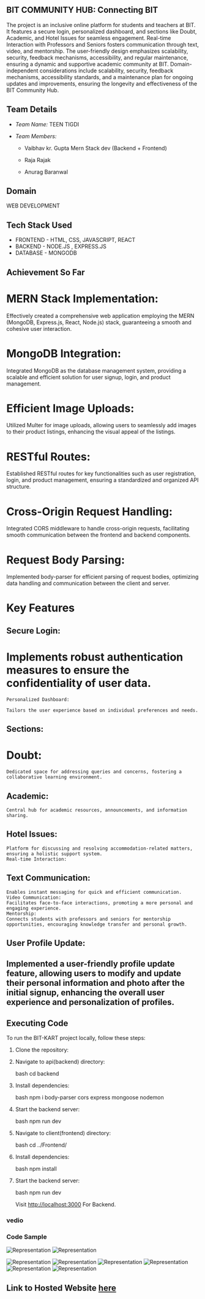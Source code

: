 ## BIT COMMUNITY HUB: Connecting BIT

The project is an inclusive online platform for students and teachers at BIT. It features a secure login, personalized dashboard, and sections like Doubt, Academic, and Hotel Issues for seamless engagement. Real-time Interaction with Professors and Seniors fosters communication through text, video, and mentorship. The user-friendly design emphasizes scalability, security, feedback mechanisms, accessibility, and regular maintenance, ensuring a dynamic and supportive academic community at BIT. Domain-independent considerations include scalability, security, feedback mechanisms, accessibility standards, and a maintenance plan for ongoing updates and improvements, ensuring the longevity and effectiveness of the BIT Community Hub.

## Team Details

- _Team Name:_ TEEN TIGDI
- _Team Members:_

  - Vaibhav kr. Gupta Mern Stack dev (Backend + Frontend)

  - Raja Rajak
  - Anurag Baranwal

## Domain

WEB DEVELOPMENT

## Tech Stack Used

- FRONTEND - HTML, CSS, JAVASCRIPT, REACT
- BACKEND - NODE.JS , EXPRESS.JS
- DATABASE - MONGODB

## Achievement So Far

# MERN Stack Implementation:

Effectively created a comprehensive web application employing the MERN (MongoDB, Express.js, React, Node.js) stack, guaranteeing a smooth and cohesive user interaction.

# MongoDB Integration:

Integrated MongoDB as the database management system, providing a scalable and efficient solution for user signup, login, and product management.

# Efficient Image Uploads:

Utilized Multer for image uploads, allowing users to seamlessly add images to their product listings, enhancing the visual appeal of the listings.

# RESTful Routes:

Established RESTful routes for key functionalities such as user registration, login, and product management, ensuring a standardized and organized API structure.

# Cross-Origin Request Handling:

Integrated CORS middleware to handle cross-origin requests, facilitating smooth communication between the frontend and backend components.

# Request Body Parsing:

Implemented body-parser for efficient parsing of request bodies, optimizing data handling and communication between the client and server.

# Key Features

## Secure Login:

# Implements robust authentication measures to ensure the confidentiality of user data.

    Personalized Dashboard:

    Tailors the user experience based on individual preferences and needs.

## Sections:

# Doubt:

    Dedicated space for addressing queries and concerns, fostering a collaborative learning environment.

## Academic:

    Central hub for academic resources, announcements, and information sharing.

## Hotel Issues:

    Platform for discussing and resolving accommodation-related matters, ensuring a holistic support system.
    Real-time Interaction:

## Text Communication:

    Enables instant messaging for quick and efficient communication.
    Video Communication:
    Facilitates face-to-face interactions, promoting a more personal and engaging experience.
    Mentorship:
    Connects students with professors and seniors for mentorship opportunities, encouraging knowledge transfer and personal growth.

## User Profile Update:

## Implemented a user-friendly profile update feature, allowing users to modify and update their personal information and photo after the initial signup, enhancing the overall user experience and personalization of profiles.

## Executing Code

To run the BIT-KART project locally, follow these steps:

1. Clone the repository:

2. Navigate to api(backend) directory:

   bash
   cd backend

3. Install dependencies:

   bash
   npm i body-parser cors express mongoose nodemon

4. Start the backend server:

   bash
   npm run dev

5. Navigate to client(frontend) directory:

   bash
   cd ../Frontend/

6. Install dependencies:

   bash
   npm install

7. Start the backend server:

   bash
   npm run dev

   Visit [http://localhost:3000](http://localhost:3000) For Backend.

### vedio

### Code Sample

![Representation](sample/1.png)
![Representation](sample/10.png)

![Representation](sample/2.png)
![Representation](sample/6.png)
![Representation](sample/3.png)
![Representation](sample/9.png)
![Representation](sample/5.png)
![Representation](sample/7.png)

## Link to Hosted Website [here](https://8fhtzy-5173.csb.app)
